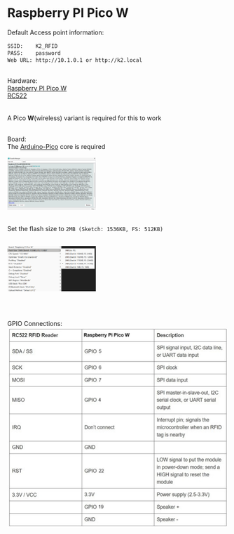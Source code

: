 # Raspberry PI Pico W

Default Access point information:<br>
```
SSID:    K2_RFID
PASS:    password
Web URL: http://10.1.0.1 or http://k2.local
```


<br>
Hardware:<br>
<a href=https://www.raspberrypi.com/documentation/microcontrollers/pico-series.html>Raspberry PI Pico W</a><br>
<a href=https://esphome.io/components/binary_sensor/rc522.html>RC522</a><br>
<br>
<br>
A Pico <b>W</b>(wireless) variant is required for this to work
<br><br>


Board:<br>
The <a href=https://github.com/earlephilhower/arduino-pico>Arduino-Pico</a> core is required<br><br>
<img src=https://github.com/DnG-Crafts/K2-RFID/blob/main/Arduino/Pico_W/pico.png width="40%" height="40%">
<br><br>

Set the flash size to `2MB (Sketch: 1536KB, FS: 512KB)`<br><br>

<img src=https://github.com/DnG-Crafts/K2-RFID/blob/main/Arduino/Pico_W/settings.png width="40%" height="40%">

<br><br>

GPIO Connections:<br>
<img src=https://github.com/DnG-Crafts/K2-RFID/blob/main/Arduino/Pico_W/pins.jpg>
